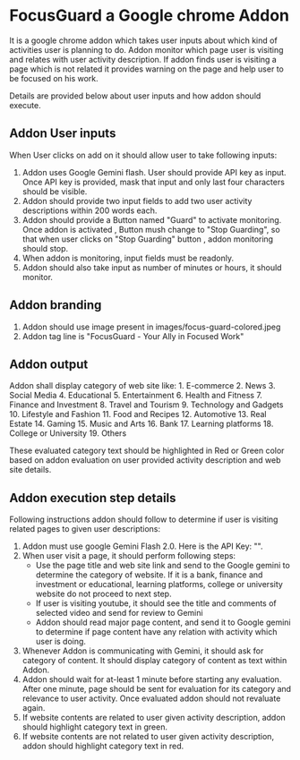 # FocusGuard a Google chrome Addon
It is a google chrome addon which takes user inputs about which kind of activities user is planning to do. Addon  monitor which page user is visiting and relates with user activity description. If addon finds user is visiting a page which is not related it provides warning on the page and help user to be focused on his work.

Details are provided below about user inputs and how addon should execute.

## Addon User inputs
When User clicks on add on it should allow user to take following inputs:
1. Addon uses Google Gemini flash. User should provide API key as input. Once API key is provided, mask that input and only last four characters should be visible.
2. Addon should provide two input fields to add two user activity descriptions within 200 words each.
3. Addon should provide a Button named "Guard" to activate monitoring. Once addon is activated , Button mush change to "Stop Guarding", so that when user clicks on "Stop Guarding" button , addon monitoring should stop.
4. When addon is monitoring, input fields must be readonly.
5. Addon should also take input as number of minutes or hours, it should monitor.

## Addon branding
1. Addon should use image present in images/focus-guard-colored.jpeg
2. Addon tag line is "FocusGuard - Your Ally in Focused Work"

## Addon output
Addon shall display category of web site like: 
    1. E-commerce
    2. News
    3. Social Media
    4. Educational
    5. Entertainment
    6. Health and Fitness
    7. Finance and Investment
    8. Travel and Tourism
    9. Technology and Gadgets
    10. Lifestyle and Fashion
    11. Food and Recipes
    12. Automotive
    13. Real Estate
    14. Gaming
    15. Music and Arts
    16. Bank
    17. Learning platforms
    18. College or University
    19. Others

These evaluated category text should be highlighted in Red or Green color based on addon evaluation on user provided activity description and web site details.

## Addon execution step details
Following instructions addon should follow to determine if user is visiting related pages to given user descriptions:

1. Addon must use google Gemini Flash 2.0. Here is the API Key: "".
2. When user visit a page, it should perform following steps:
    - Use the page title and web site link and send to the Google gemini to determine the category of website. If it is a bank, finance and investment or educational, learning platforms, college or university website do not proceed to next step.
    - If user is visiting youtube, it should see the title and comments of selected video and send for review to Gemini
    - Addon should read major page content, and send it to Google gemini to determine if page content have any relation with activity which user is doing.
3. Whenever Addon is communicating with Gemini, it should ask for category of content. It should display category of content as text within Addon.
4. Addon should wait for at-least 1 minute before starting any evaluation. After one minute, page  should be sent for evaluation for its category and relevance to user activity. Once evaluated addon should not revaluate again.
4. If website contents are related to user given activity description, addon should highlight category text in green. 
5. If website contents are not related to user given activity description, addon should highlight category text in red. 

